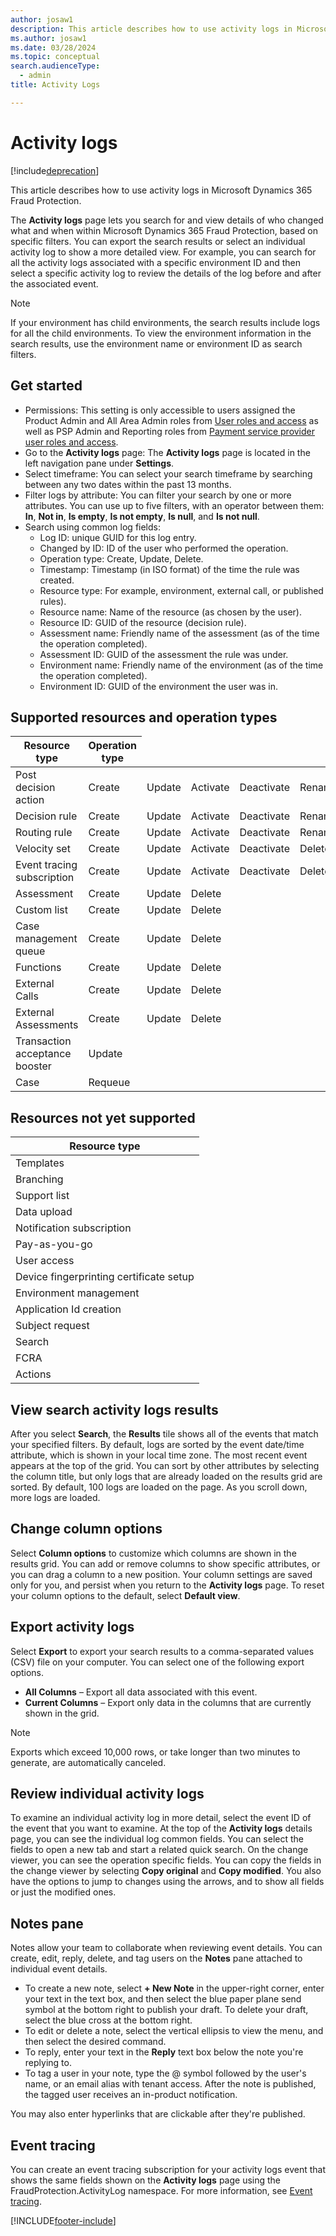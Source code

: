 ```yaml
---
author: josaw1
description: This article describes how to use activity logs in Microsoft Dynamics 365 Fraud Protection.
ms.author: josaw1
ms.date: 03/28/2024
ms.topic: conceptual
search.audienceType:
  - admin
title: Activity Logs

---
```


# Activity logs

[!include[deprecation](includes/deprecation.md)]

This article describes how to use activity logs in Microsoft Dynamics 365 Fraud Protection.

The **Activity logs** page lets you search for and view details of who changed what and when within Microsoft Dynamics 365 Fraud Protection, based on specific filters. You can export the search results or select an individual activity log to show a more detailed view. For example, you can search for all the activity logs associated with a specific environment ID and then select a specific activity log to review the details of the log before and after the associated event.

> [!NOTE]
> If your environment has child environments, the search results include logs for all the child environments. To view the environment information in the search results, use the environment name or environment ID as search filters.

## Get started

- Permissions: This setting is only accessible to users assigned the Product Admin and All Area Admin roles from [User roles and access](user-roles-access.md) as well as PSP Admin and Reporting roles from [Payment service provider user roles and access](psp-user-roles.md).
- Go to the **Activity logs** page: The **Activity logs** page is located in the left navigation pane under **Settings**.
- Select timeframe: You can select your search timeframe by searching between any two dates within the past 13 months.
- Filter logs by attribute: You can filter your search by one or more attributes. You can use up to five filters, with an operator between them: **In**, **Not in**, **Is empty**, **Is not empty**, **Is null**, and **Is not null**.
- Search using common log fields:
    - Log ID: unique GUID for this log entry​.
    - Changed by ID: ID of the user who performed the operation.
    - Operation type: Create, Update, Delete​.
    - Timestamp: Timestamp (in ISO format) of the time the rule was created.
    - Resource type: For example, environment, external call, or published rules)​.
    - Resource name: Name of the resource (as chosen by the user).
    - Resource ID: GUID of the resource (decision rule).
    - Assessment name: Friendly name of the assessment (as of the time the operation completed).
    - Assessment ID: GUID of the assessment the rule was under.
    - Environment name: Friendly name of the environment (as of the time the operation completed).
    - Environment ID: GUID of the environment the user was in.

## Supported resources and operation types

<table>
    <thead>
        <tr>
          <th>Resource type</th>
          <th>Operation type</th>
        </tr>
    </thead>
    <tbody>
        <tr>
<td>Post decision action</td>
            <td>Create</td>
            <td>Update</td>
            <td>Activate</td>
           <td>Deactivate</td>
            <td>Rename</td>
          <td>Reorder</td>
            <td>Delete</td>
        </tr>
        <tr>
          <td>Decision rule</td>
            <td>Create</td>
            <td>Update</td>
            <td>Activate</td>
           <td>Deactivate</td>
            <td>Rename</td>
          <td>Reorder</td>
            <td>Delete</td>
        </tr>
        <tr>
            <td>Routing rule</td>
            <td>Create</td>
            <td>Update</td>
            <td>Activate</td>
           <td>Deactivate</td>
            <td>Rename</td>
          <td>Reorder</td>
            <td>Delete</td>
           </tr>
        <tr>
  <td>Velocity set</td>
            <td>Create</td>
            <td>Update</td>
            <td>Activate</td>
           <td>Deactivate</td>
            <td>Delete</td>
        </tr>
        <tr>
  <td>Event tracing subscription</td>
            <td>Create</td>
            <td>Update</td>
            <td>Activate</td>
           <td>Deactivate</td>
            <td>Delete</td>
        </tr>
        <tr>
          <td>Assessment</td>
            <td>Create</td>
            <td>Update</td>
            <td>Delete</td>
        </tr>
        <tr>
           <td>Custom list</td>
            <td>Create</td>
            <td>Update</td>
            <td>Delete</td>
        </tr>
        <tr>
           <td>Case management queue</td>
            <td>Create</td>
            <td>Update</td>
            <td>Delete</td>
        </tr>
        <tr>
          <td>Functions</td>
            <td>Create</td>
            <td>Update</td>
            <td>Delete</td>
        </tr>
        <tr>
          <td>External Calls</td>
            <td>Create</td>
            <td>Update</td>
            <td>Delete</td>
        </tr>
      <tr>
          <td>External Assessments</td>
            <td>Create</td>
            <td>Update</td>
            <td>Delete</td>
        </tr>
        <tr>
          <td>Transaction acceptance booster</td>
            <td>Update</td>
                 </tr>
        <tr>
           <td>Case</td>
            <td>Requeue</td>
                  </tr>
    </tbody>
</table>

## Resources not yet supported

<table>
    <thead>
        <tr>
          <th>Resource type</th>
        </tr>
    </thead>
    <tbody>
        <tr>
<td>Templates</td>
        </tr>
      <tr>
<td>Branching</td>
        </tr>
           <tr>
<td>Support list</td>
        </tr>
     <tr>
<td>Data upload</td>
        </tr>
      <tr>
<td>Notification subscription</td>
        </tr>
        <tr>
<td>Pay-as-you-go</td>
        </tr>
      <tr>
<td>User access</td>
        </tr>
           <tr>
<td>Device fingerprinting certificate setup</td>
        </tr>
     <tr>
<td>Environment management</td>
        </tr>
     <tr>
<td>Application Id creation</td>
        </tr>
      <tr>
<td>Subject request</td>
        </tr>
      <tr>
<td>Search</td>
        </tr>
      <tr>
<td>FCRA</td>
        </tr>
        <tr>
<td>Actions</td>
        </tr>
   </tbody>
</table>
      


## View search activity logs results

After you select **Search**, the **Results** tile shows all of the events that match your specified filters. By default, logs are sorted by the event date/time attribute, which is shown in your local time zone. The most recent event appears at the top of the grid. You can sort by other attributes by selecting the column title, but only logs that are already loaded on the results grid are sorted. By default, 100 logs are loaded on the page. As you scroll down, more logs are loaded.

## Change column options

Select **Column options** to customize which columns are shown in the results grid. You can add or remove columns to show specific attributes, or you can drag a column to a new position. Your column settings are saved only for you, and persist when you return to the **Activity logs** page. To reset your column options to the default, select **Default view**.

## Export activity logs

Select **Export** to export your search results to a comma-separated values (CSV) file on your computer. You can select one of the following export options.
- **All Columns** – Export all data associated with this event.
- **Current Columns** – Export only data in the columns that are currently shown in the grid.

> [!NOTE]
> Exports which exceed 10,000 rows, or take longer than two minutes to generate, are automatically canceled.

## Review individual activity logs

To examine an individual activity log in more detail, select the event ID of the event that you want to examine. At the top of the **Activity logs** details page, you can see the individual log common fields. You can select the fields to open a new tab and start a related quick search. On the change viewer, you can see the operation specific fields. You can copy the fields in the change viewer by selecting **Copy original** and **Copy modified**. You also have the options to jump to changes using the arrows, and to show all fields or just the modified ones.

## Notes pane

Notes allow your team to collaborate when reviewing event details. You can create, edit, reply, delete, and tag users on the **Notes** pane attached to individual event details.

- To create a new note, select **+ New Note** in the upper-right corner, enter your text in the text box, and then select the blue paper plane send symbol at the bottom right to publish your draft. To delete your draft, select the blue cross at the bottom right.
- To edit or delete a note, select the vertical ellipsis to view the menu, and then select the desired command.
- To reply, enter your text in the **Reply** text box below the note you're replying to.
- To tag a user in your note, type the @ symbol followed by the user's name, or an email alias with tenant access. After the note is published, the tagged user receives an in-product notification.
   
You may also enter hyperlinks that are clickable after they're published.

## Event tracing

You can create an event tracing subscription for your activity logs event that shows the same fields shown on the **Activity logs** page using the FraudProtection.ActivityLog namespace. For more information, see [Event tracing](event-tracing.md).

[!INCLUDE[footer-include](includes/footer-banner.md)]

